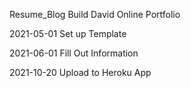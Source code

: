 Resume_Blog
Build David Online Portfolio

2021-05-01
Set up Template

2021-06-01
Fill Out Information

2021-10-20
Upload to Heroku App

